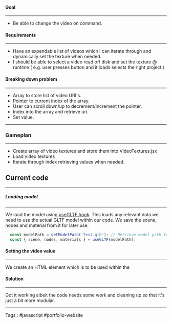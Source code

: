 #### Goal 
___
- Be able to change the video on command.
#### Requirements 
___
- Have an expendable list of videos which I can iterate through and dynamically set the texture when needed.
- I should be able to select a video read off disk and set the texture @ runtime ( e.g. user presses button and it loads selects the right project )

#### Breaking down problem
___
- Array to store list of video URI's. 
- Pointer to current index of the array.
- User can scroll down/up to decrement/increment the pointer.
- Index into the array and retrieve uri. 
- Set value. 

____
### Gameplan
____
- Create array of video textures and store them into VideoTextures.jsx
- Load video textures
- Iterate through index retrieving values when needed. 
## Current code 
____
##### Loading model 
___
We load the model using [useGLTF hook](https://drei.docs.pmnd.rs/loaders/gltf-use-gltf#usegltf-hook). This loads any relevant data we need to use the actual GLTF model within our code. We save the scene, nodes and material from it for later use. 

```javascript
  const modelPath = getModelPath('Test.glb'); // Retrieve model path from base url. 
  const { scene, nodes, materials } = useGLTF(modelPath);
```

#### Setting the video value 
___
We create an HTML element which is to be used within the 

#### Solution 
___
Got it working albeit the code needs some work and cleaning up so that it's just a bit more modular. 

----
Tags : #javascript #portfolio-website
